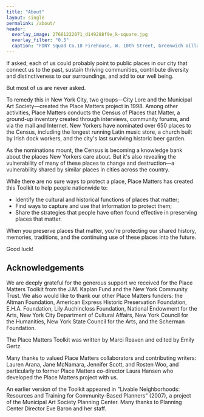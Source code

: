 ```yaml
---
title: "About"
layout: single
permalink: /about/
header:
  overlay_image: 27661222071_d149288f9e_k-square.jpg
  overlay_filter: "0.5"
  caption: "FDNY Squad Co.18 Firehouse, W. 10th Street, Greenwich Village, New York City,  2015 December 15. Courtesy [Spencer Means/Flickr](https://www.flickr.com/photos/hunky_punk/27661222071/) ([CC BY-SA 2.0](https://creativecommons.org/licenses/by-nc/2.0/))"
---
```


If asked, each of us could probably point to public places in our city that connect us to the past, sustain thriving communities, contribute diversity and distinctiveness to our surroundings, and add to our well being.

But most of us are never asked.

To remedy this in New York City, two groups—City Lore and the Municipal Art Society—created the Place Matters project in 1998. Among other activities, Place Matters conducts the Census of Places that Matter, a ground-up inventory created through interviews, community forums, and via the mail and Internet. New Yorkers have nominated over 650 places to the Census, including the longest running Latin music store, a church built by Irish dock workers, and the city's last surviving historic beer garden.

As the nominations mount, the Census is becoming a knowledge bank about the places New Yorkers care about. But it's also revealing the vulnerability of many of these places to change and destruction—a vulnerability shared by similar places in cities across the country.

While there are no sure ways to protect a place, Place Matters has created this Toolkit to help people nationwide to:

- Identify the cultural and historical functions of places that  matter;
- Find ways to capture and use that information to protect them;
- Share the strategies that people have often found effective in  preserving places that matter.

When you preserve places that matter, you're protecting our shared history, memories, traditions, and the continuing use of these places into the future.

Good luck!

## Acknowledgements

We are deeply grateful for the generous support we received for the Place Matters Toolkit from the J.M. Kaplan Fund and the New York Community Trust. We also would like to thank our other Place Matters funders: the Altman Foundation, American Express Historic Preservation Foundation, E.H.A. Foundation, Lily Auchincloss Foundation, National Endowment for the Arts, New York City Department of Cultural Affairs, New York Council for the Humanities, New York State Council for the Arts, and the Scherman Foundation.

The Place Matters Toolkit was written by Marci Reaven and edited by Emily Gertz.

Many thanks to valued Place Matters collaborators and contributing writers: Lauren Arana, Jane McNamara, Jennifer Scott, and Rosten Woo, and particularly to former Place Matters co-director Laura Hansen who developed the Place Matters project with us.

An earlier version of the Toolkit appeared in "Livable Neighborhoods: Resources and Training for Community-Based Planners" (2007), a project of the Municipal Art Society Planning Center. Many thanks to Planning Center Director Eve Baron and her staff.
